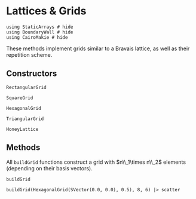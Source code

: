 # Lattices & Grids

```@example grids
using StaticArrays # hide
using BoundaryWall # hide
using CairoMakie # hide
```

These methods implement grids similar to a Bravais lattice, as well as 
their repetition scheme.

## Constructors

```@docs
RectangularGrid
```

```@docs
SquareGrid
```

```@docs
HexagonalGrid
```

```@docs
TriangularGrid
```

```@docs
HoneyLattice
```

## Methods

All `buildGrid` functions construct a grid with $n\\_1\times n\\_2$ 
elements (depending on their basis vectors).

```@docs
buildGrid
```

```@example grids
buildGrid(HexagonalGrid(SVector(0.0, 0.0), 0.5), 8, 6) |> scatter
```
